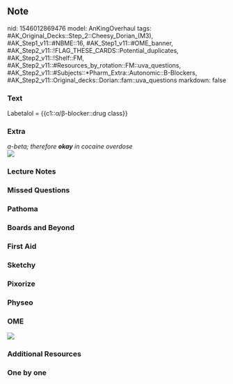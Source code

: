 ## Note
nid: 1546012869476
model: AnKingOverhaul
tags: #AK_Original_Decks::Step_2::Cheesy_Dorian_(M3), #AK_Step1_v11::#NBME::16, #AK_Step1_v11::#OME_banner, #AK_Step2_v11::!FLAG_THESE_CARDS::Potential_duplicates, #AK_Step2_v11::!Shelf::FM, #AK_Step2_v11::#Resources_by_rotation::FM::uva_questions, #AK_Step2_v11::#Subjects::*Pharm_Extra::Autonomic::B-Blockers, #AK_Step2_v11::Original_decks::Dorian::fam::uva_questions
markdown: false

### Text
Labetalol = {{c1::α/β-blocker::drug class}}

### Extra
<div>
  <div>
    <div>
      <i>a-beta; therefore <b>okay</b> in cocaine overdose</i>
    </div>
    <div>
      <i><img src="paste-28243704939079.jpg"></i>
    </div>
  </div>
</div>

### Lecture Notes


### Missed Questions


### Pathoma


### Boards and Beyond


### First Aid


### Sketchy


### Pixorize


### Physeo


### OME
<div class="ome-widget">
  <a href="https://onlinemeded.org?ref=anki"><img src=
  "_OME_AnkiFlashcards_General_7.png"></a>
</div>

### Additional Resources


### One by one

